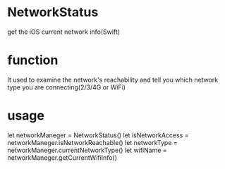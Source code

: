 # NetworkStatus
get the iOS current network info(Swift)
# function
It used to examine the network's reachability and tell you which network type you are connecting(2/3/4G or WiFi)
# usage
let networkManeger = NetworkStatus()
let isNetworkAccess = networkManeger.isNetworkReachable()
let networkType = networkManeger.currentNetworkType()
let wifiName = networkManeger.getCurrentWifiInfo()
